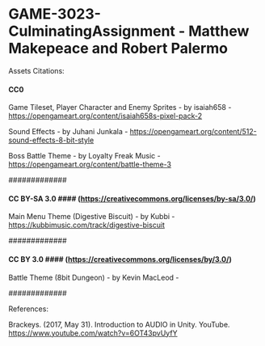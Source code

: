 # GAME-3023-CulminatingAssignment - Matthew Makepeace and Robert Palermo


Assets Citations:


#### CC0 ####

Game Tileset, Player Character and Enemy Sprites - by isaiah658 - https://opengameart.org/content/isaiah658s-pixel-pack-2

Sound Effects - by Juhani Junkala - https://opengameart.org/content/512-sound-effects-8-bit-style

Boss Battle Theme - by Loyalty Freak Music - https://opengameart.org/content/battle-theme-3

#############


#### CC BY-SA 3.0 #### (https://creativecommons.org/licenses/by-sa/3.0/)

Main Menu Theme (Digestive Biscuit) - by Kubbi - https://kubbimusic.com/track/digestive-biscuit

#############


#### CC BY 3.0 #### (https://creativecommons.org/licenses/by/3.0/)

Battle Theme (8bit Dungeon) - by Kevin MacLeod - 

#############


References:

Brackeys. (2017, May 31). Introduction to AUDIO in Unity. YouTube. https://www.youtube.com/watch?v=6OT43pvUyfY